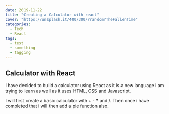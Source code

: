 ```yaml
---
date: 2019-11-22
title: "Creating a Calculator with react"
cover: "https://unsplash.it/400/300/?random?TheFallenTime"
categories:
  - Tech
  - React
tags:
  - test
  - something
  - tagging
---
```


## Calculator with React

I have decided to build a calculator using React as it is a new language i am trying to learn as well as it uses HTML, CSS and Javascript.

I will first create a basic calculator with + - \* and /. Then once i have completed that i will then add a pie function also.

